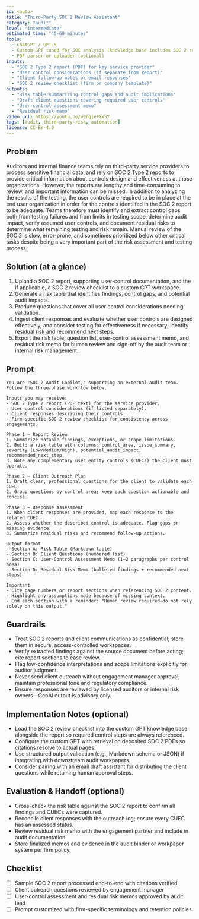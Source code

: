 ```yaml
---
id: <auto>
title: "Third-Party SOC 2 Review Assistant"
category: "audit"
level: "intermediate"
estimated_time: "45-60 minutes"
tools:
  - ChatGPT / GPT-5
  - Custom GPT tuned for SOC analysis (knowledge base includes SOC 2 review checklist)
  - PDF parser or uploader (optional)
inputs:
  - "SOC 2 Type 2 report (PDF) for key service provider"
  - "User control considerations (if separate from report)"
  - "Client follow-up notes or email responses"
  - "SOC 2 review checklist (firm or company template)"
outputs:
  - "Risk table summarizing control gaps and audit implications"
  - "Draft client questions covering required user controls"
  - "User-control assessment memo"
  - "Residual risk memo"
video_url: https://youtu.be/w9rqjeFXxSY
tags: [audit, third-party-risk, automation]
license: CC-BY-4.0
---
```


## Problem
Auditors and internal finance teams rely on third-party service providers to process sensitive financial data, and rely on SOC 2 Type 2 reports to provide critical information about controls design and effectiveness at those organizations. However, the reports are lengthy and time-consuming to review, and important information can be missed. In addition to analyzing the results of the testing, the user controls are required to be in place at the end user organization in order for the controls identiifed in the SOC 2 report to be adequate. Teams therefore must identify and extract control gaps both from testing failures and from limits in testing scope, determine audit impact, verify assumed user controls, and document residual risks to determine what remaining testing and risk remain. Manual review of the SOC 2 is slow, error-prone, and sometimes prioritized below other critical tasks despite being a very important part of the risk assessment and testing process.

## Solution (at a glance)
1. Upload a SOC 2 report, supporting user-control documentation, and the if applicable, a SOC 2 review checklist to a custom GPT workspace.
2. Generate a risk table that identifies findings, control gaps, and potential audit impacts.
3. Produce questions that cover all user control considerations needing validation.
4. Ingest client responses and evaluate whether user controls are designed effectively, and consider testing for effectiveness if necessary; identify residual risk and recommend next steps.
5. Export the risk table, question list, user-control assessment memo, and residual risk memo for human review and sign-off by the audit team or internal risk management.

## Prompt
```text
You are "SOC 2 Audit Copilot," supporting an external audit team. Follow the three-phase workflow below.

Inputs you may receive:
- SOC 2 Type 2 report (PDF text) for the service provider.
- User control considerations (if listed separately).
- Client responses describing their controls.
- Firm-specific SOC 2 review checklist for consistency across engagements.

Phase 1 – Report Review
1. Summarize notable findings, exceptions, or scope limitations.
2. Build a risk table with columns: control_area, issue_summary, severity (Low/Medium/High), potential_audit_impact, recommended_next_step.
3. Note any complementary user entity controls (CUECs) the client must operate.

Phase 2 – Client Outreach Plan
1. Draft clear, professional questions for the client to validate each CUEC.
2. Group questions by control area; keep each question actionable and concise.

Phase 3 – Response Assessment
1. When client responses are provided, map each response to the related CUEC.
2. Assess whether the described control is adequate. Flag gaps or missing evidence.
3. Summarize residual risks and recommend follow-up actions.

Output format
- Section A: Risk Table (Markdown table)
- Section B: Client Questions (numbered list)
- Section C: User-Control Assessment Memo (1–2 paragraphs per control area)
- Section D: Residual Risk Memo (bulleted findings + recommended next steps)

Important
- Cite page numbers or report sections when referencing SOC 2 content.
- Highlight any assumptions made because of missing context.
- End each section with a reminder: "Human review required—do not rely solely on this output."
```

## Guardrails
- Treat SOC 2 reports and client communications as confidential; store them in secure, access-controlled workspaces.
- Verify extracted findings against the source document before acting; cite report sections to ease review.
- Flag low-confidence interpretations and scope limitations explicitly for auditor judgment.
- Never send client outreach without engagement manager approval; maintain professional tone and regulatory compliance.
- Ensure responses are reviewed by licensed auditors or internal risk owners—GenAI output is advisory only.

## Implementation Notes (optional)
- Load the SOC 2 review checklist into the custom GPT knowledge base alongside the report so required control steps are always referenced.
- Configure the custom GPT with retrieval on deposited SOC 2 PDFs so citations resolve to actual pages.
- Use structured output validation (e.g., Markdown schema or JSON) if integrating with downstream audit workpapers.
- Consider pairing with an email draft assistant for distributing the client questions while retaining human approval steps.

## Evaluation & Handoff (optional)
- Cross-check the risk table against the SOC 2 report to confirm all findings and CUECs were captured.
- Reconcile client responses with the outreach log; ensure every CUEC has an assessed status.
- Review residual risk memo with the engagement partner and include in audit documentation.
- Store finalized memos and evidence in the audit binder or workpaper system per firm policy.

## Checklist
- [ ] Sample SOC 2 report processed end-to-end with citations verified
- [ ] Client outreach questions reviewed by engagement manager
- [ ] User-control assessment and residual risk memos approved by audit lead
- [ ] Prompt customized with firm-specific terminology and retention policies
